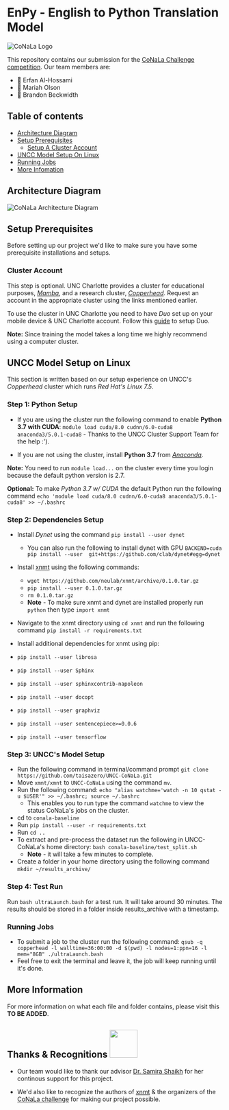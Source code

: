 # EnPy - English to Python Translation Model

![CoNaLa Logo](https://conala-corpus.github.io/conala-logo.png "CoNaLa Logo")

This repository contains our submission for the [CoNaLa Challenge competition](https://competitions.codalab.org/competitions/19175). Our team members are: 
* 💖 Erfan Al-Hossami
* 💖 Mariah Olson
* 💖 Brandon Beckwidth

## Table of contents

  * [Architecture Diagram](#architecture-diagram)
  * [Setup Prerequisites](#setup-prerequisites)
      * [Setup A Cluster Account](#cluster-account)
  * [UNCC Model Setup On Linux](#uncc-model-setup-on-linux)
  * [Running Jobs](#running-jobs)
  * [More Infomation](#more-information)
  
## Architecture Diagram

![CoNaLa Architecture Diagram](https://github.com/taisazero/EnPy/blob/master/CoNaLa%20Architecture%20Diagram.jpg?raw=true)


## Setup Prerequisites

Before setting up our project we'd like to make sure you have some prerequisite installations and setups.

### Cluster Account


This step is optional. UNC Charlotte provides a cluster for educational purposes, [*Mamba*](https://urc.uncc.edu/educational-clusters/mamba-user-notes), and a research cluster, [*Copperhead*](https://urc.uncc.edu/faqs/copperhead-user-notes). Request an account in the appropriate cluster using the links mentioned earlier.

To use the cluster in UNC Charlotte you need to have *Duo* set up on your mobile device & UNC Charlotte account. Follow this [guide](https://spaces.uncc.edu/pages/viewpage.action?pageId=35651686) to setup Duo.

**Note:** Since training the model takes a long time we highly recommend using a computer cluster.

## UNCC Model Setup on Linux
This section is written based on our setup experience on UNCC's *Copperhead* cluster which runs *Red Hat's Linux 7.5*.

### Step 1: Python Setup
 * If you are using the cluster run the following command to enable **Python 3.7 with CUDA**: `module load cuda/8.0 cudnn/6.0-cuda8 anaconda3/5.0.1-cuda8` - Thanks to the UNCC Cluster Support Team for the help :').
 
* If you are not using the cluster, install **Python 3.7** from [*Anaconda*](https://www.anaconda.com/download/).

 **Note:** You need to run ``module load...`` on the cluster every time you login because the default python version is 2.7.
 
 **Optional:** To make *Python 3.7 w/ CUDA* the default Python run the following command ``echo 'module load cuda/8.0 cudnn/6.0-cuda8 anaconda3/5.0.1-cuda8' >> ~/.bashrc``
 ### Step 2: Dependencies Setup
 * Install *Dynet* using the command ``pip install --user dynet``  
   * You can also run the following to install dynet with GPU ``BACKEND=cuda pip install --user  git+https://github.com/clab/dynet#egg=dynet``

 * Install [xnmt](https://github.com/neulab/xnmt) using the following commands:
   * ``wget https://github.com/neulab/xnmt/archive/0.1.0.tar.gz``
   * ``pip install --user 0.1.0.tar.gz``
   * ``rm 0.1.0.tar.gz``
   * **Note** - To make sure xnmt and dynet are installed properly run ``python`` then type ``import xnmt``
 * Navigate to the xnmt directory using ``cd xnmt`` and run the following command ``pip install -r requirements.txt``
 *  Install additional dependencies for xnmt using pip:
   * ``pip install --user librosa``
   * ``pip install --user Sphinx``
   * ``pip install --user sphinxcontrib-napoleon``
   * ``pip install --user docopt``
   * ``pip install --user graphviz``
   * ``pip install --user sentencepiece>=0.0.6``
   * ``pip install --user tensorflow``
   
 ### Step 3: UNCC's Model Setup
* Run the following command in terminal/command prompt ``git clone https://github.com/taisazero/UNCC-CoNaLa.git``
*  Move `xmnt/xmnt` to `UNCC-CoNaLa` using the command `mv`.
* Run the following command: ``echo "alias watchme='watch -n 10 qstat -u $USER'" >> ~/.bashrc; source ~/.bashrc``
  * This enables you to run type the command ``watchme`` to view the status CoNaLa's jobs on the cluster.
* cd to `conala-baseline`
* Run ``pip install --user -r requirements.txt``
* Run ``cd ..``
* To extract and pre-process the dataset run the following in UNCC-CoNaLa's home directory: ``bash conala-baseline/test_split.sh``
  * **Note** - it will take a few minutes to complete.
* Create a folder in your home directory using the following command `mkdir ~/results_archive/`
### Step 4: Test Run
Run ``bash ultraLaunch.bash`` for a test run. It will take around 30 minutes. The results should be stored in a folder inside results_archive with a timestamp.

### Running Jobs
* To submit a job to the cluster run the following command:
``qsub -q copperhead -l walltime=36:00:00 -d $(pwd) -l nodes=1:ppn=16 -l mem="8GB" ./ultraLaunch.bash``
* Feel free to exit the terminal and leave it, the job will keep running until it's done.
## More Information
For more information on what each file and folder contains, please visit this **TO BE ADDED**.

## Thanks & Recognitions    <img src="https://thumbs.gfycat.com/TepidRequiredHeifer-size_restricted.gif" width="65">
 
* Our team would like to thank our advisor [Dr. Samira Shaikh](https://webpages.uncc.edu/sshaikh2/index.html) for her continous support for this project.

* We'd also like to recognize the authors of [xnmt](https://github.com/neulab/xnmt) & the organizers of the [CoNaLa challenge](https://conala-corpus.github.io/) for making our project possible.
